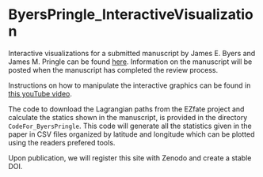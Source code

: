 # ByersPringle_InteractiveVisualization

Interactive visualizations for a submitted manuscript by James E. Byers and James M. Pringle can be found [here](https://jamiepringle.github.io/ByersPringle_InteractiveVisualization/). Information on the manuscript will be posted when the manuscript has completed the review process. 

Instructions on how to manipulate the interactive graphics can be found in [this youTube video](https://www.youtube.com/watch?v=YB_xS-Kv5_k&t=2s).

The code to download the Lagrangian paths from the EZfate project and calculate the statics shown in the manuscript, is provided in the directory `CodeFor_ByersPringle`. This code will generate all the statistics given in the paper in CSV files organized by latitude and longitude which can be plotted using the readers prefered tools. 

Upon publication, we will register this site with Zenodo and create a stable DOI. 
